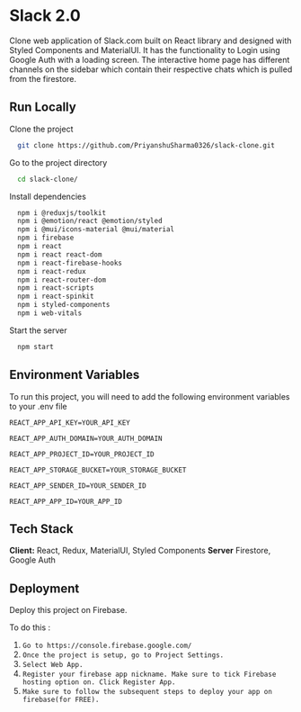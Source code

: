 
# Slack 2.0

Clone web application of Slack.com built on React library and designed with Styled Components and MaterialUI. It has the functionality to Login using Google Auth with a loading screen. The interactive home page has different channels on the sidebar which contain their respective chats which is pulled from the firestore. 


## Run Locally

Clone the project

```bash
  git clone https://github.com/PriyanshuSharma0326/slack-clone.git
```

Go to the project directory

```bash
  cd slack-clone/
```

Install dependencies

```bash
  npm i @reduxjs/toolkit
  npm i @emotion/react @emotion/styled
  npm i @mui/icons-material @mui/material
  npm i firebase
  npm i react
  npm i react react-dom
  npm i react-firebase-hooks
  npm i react-redux
  npm i react-router-dom
  npm i react-scripts
  npm i react-spinkit
  npm i styled-components
  npm i web-vitals
```

Start the server

```bash
  npm start
```
## Environment Variables

To run this project, you will need to add the following environment variables to your .env file

`REACT_APP_API_KEY=YOUR_API_KEY`

`REACT_APP_AUTH_DOMAIN=YOUR_AUTH_DOMAIN`

`REACT_APP_PROJECT_ID=YOUR_PROJECT_ID`

`REACT_APP_STORAGE_BUCKET=YOUR_STORAGE_BUCKET`

`REACT_APP_SENDER_ID=YOUR_SENDER_ID`

`REACT_APP_APP_ID=YOUR_APP_ID`


## Tech Stack

**Client:** React, Redux, MaterialUI, Styled Components
**Server** Firestore, Google Auth


## Deployment

Deploy this project on Firebase.

To do this :

1. `Go to https://console.firebase.google.com/`
2. `Once the project is setup, go to Project Settings.`
3. `Select Web App.`
4. `Register your firebase app nickname. Make sure to tick Firebase hosting option on. Click Register App.`
5. `Make sure to follow the subsequent steps to deploy your app on firebase(for FREE).`
